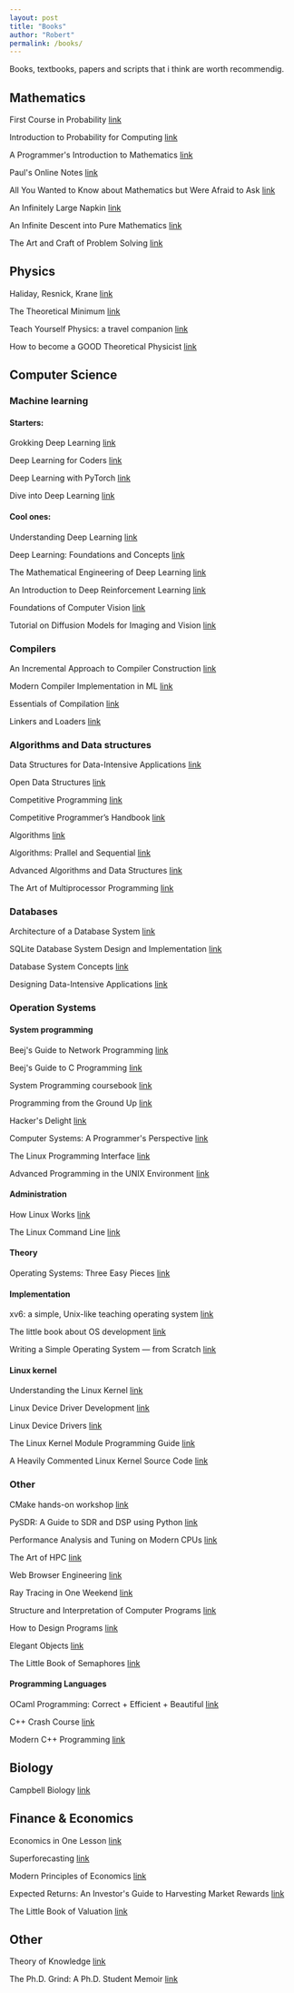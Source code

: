 ```yaml
---
layout: post
title: "Books"
author: "Robert"
permalink: /books/
---
```


Books, textbooks, papers and scripts that i think are worth recommendig. 

## Mathematics

First Course in Probability [link](https://www.amazon.com/First-Course-Probability-9th/dp/032179477X)

Introduction to Probability for Computing [link](https://www.cs.cmu.edu/~harchol/Probability/book.html)

A Programmer's Introduction to Mathematics [link](https://pimbook.org/)

Paul's Online Notes [link](https://tutorial.math.lamar.edu/)

All You Wanted to Know about Mathematics but Were Afraid to Ask [link](https://www.math.cmu.edu/~jmackey/151_128/bws_book.pdf)

An Infinitely Large Napkin [link](https://venhance.github.io/napkin/Napkin.pdf)

An Infinite Descent into Pure Mathematics [link](https://infinitedescent.xyz/dl/infdesc.pdf)

The Art and Craft of Problem Solving [link](http://www.gang.umass.edu/~franz/Paul_Zeitz_The_Art_and_Craft_of_Problem_SolvingBookosorg.pdf)

## Physics

Haliday, Resnick, Krane [link](https://www.amazon.com/Physics-1-Robert-Resnick/dp/0471320579)

The Theoretical Minimum [link](https://knzhou.github.io/writing/Minimum.pdf)

Teach Yourself Physics: a travel companion [link](https://www.amazon.com/Teach-Yourself-Physics-travel-companion/dp/3948763003)

How to become a GOOD Theoretical Physicist [link](https://www.goodtheorist.science/index.html)
## Computer Science

### Machine learning

#### Starters:

Grokking Deep Learning [link](https://www.amazon.com/Grokking-Deep-Learning-Andrew-Trask/dp/1617293709)

Deep Learning for Coders [link](https://www.amazon.com/Deep-Learning-Coders-fastai-PyTorch/dp/1492045527)

Deep Learning with PyTorch [link](https://www.manning.com/books/deep-learning-with-pytorch)

Dive into Deep Learning [link](https://d2l.ai/)


#### Cool ones:

Understanding Deep Learning [link](https://udlbook.github.io/udlbook/)

Deep Learning: Foundations and Concepts [link](https://issuu.com/cmb321/docs/deep_learning_ebook)

The Mathematical Engineering of Deep Learning [link](https://deeplearningmath.org/)

An Introduction to Deep Reinforcement Learning [link](https://arxiv.org/pdf/1811.12560.pdf)

Foundations of Computer Vision [link](https://mitpress.mit.edu/9780262048972/foundations-of-computer-vision/)


Tutorial on Diffusion Models for Imaging and Vision [link](https://arxiv.org/abs/2403.18103)


### Compilers
An Incremental Approach to Compiler Construction [link](http://scheme2006.cs.uchicago.edu/11-ghuloum.pdf)

Modern Compiler Implementation in ML [link](https://www.cs.princeton.edu/~appel/modern/ml/)

Essentials of Compilation [link](https://mitpress.mit.edu/9780262048248/essentials-of-compilation/)

Linkers and Loaders [link](https://www.amazon.com/Linkers-Kaufmann-Software-Engineering-Programming/dp/1558604960)

### Algorithms and Data structures

Data Structures for Data-Intensive Applications [link](https://cs-people.bu.edu/mathan/publications/fnt23-athanassoulis.pdf)

Open Data Structures [link](https://opendatastructures.org/)

Competitive Programming [link](https://cpbook.net/)

Competitive Programmer’s Handbook [link](https://cses.fi/book/book.pdf)

Algorithms [link](https://jeffe.cs.illinois.edu/teaching/algorithms/)

Algorithms: Prallel and Sequential [link](https://www.umut-acar.org/algorithms-book)

Advanced Algorithms and Data Structures [link](https://freecontent.manning.com/marcello-la-rocca-advanced-algorithms-and-data-structures/)

The Art of Multiprocessor Programming [link](https://www.amazon.com/dp/0123705916)

### Databases

Architecture of a Database System [link](https://dsf.berkeley.edu/papers/fntdb07-architecture.pdf)

SQLite Database System Design and Implementation [link](https://www.sqlite.org/books.html)

Database System Concepts [link](https://www.amazon.com/Database-System-Concepts-Abraham-Silberschatz/dp/1260084507)

Designing Data-Intensive Applications [link](https://www.amazon.com/Designing-Data-Intensive-Applications-Reliable-Maintainable/dp/1449373321)

### Operation Systems

#### System programming

Beej's Guide to Network Programming [link](https://beej.us/guide/bgnet/)

Beej's Guide to C Programming [link](https://beej.us/guide/bgc/)

System Programming coursebook [link](https://github.com/illinois-cs241/coursebook)

Programming from the Ground Up [link](https://www.amazon.com/Programming-Ground-Up-Jonathan-Bartlett/dp/1616100648)

Hacker's Delight [link](https://www.amazon.com/Hackers-Delight-2nd-Henry-Warren/dp/0321842685)

Computer Systems: A Programmer's Perspective [link](https://www.amazon.com/Computer-Systems-Programmers-Perspective-3rd/dp/013409266X)

The Linux Programming Interface [link](https://www.amazon.com/Linux-Programming-Interface-System-Handbook/dp/1593272200)

Advanced Programming in the UNIX Environment [link](https://www.amazon.com/Advanced-Programming-UNIX-Environment-3rd/dp/0321637739)

#### Administration

How Linux Works [link](https://www.amazon.com/How-Linux-Works-Brian-Ward/dp/1718500408)

The Linux Command Line [link](https://www.amazon.com/Linux-Command-Line-2nd-Introduction/dp/1593279523/ref=pd_bxgy_img_sccl_1/143-0695118-1847207?pd_rd_i=1593279523&psc=1)

#### Theory

Operating Systems: Three Easy Pieces [link](https://pages.cs.wisc.edu/~remzi/OSTEP/)

#### Implementation

xv6: a simple, Unix-like teaching operating system [link](https://pdos.csail.mit.edu/6.S081/2020/xv6/book-riscv-rev1.pdf)

The little book about OS development [link](https://littleosbook.github.io/)

Writing a Simple Operating System — from Scratch [link](https://www.cs.bham.ac.uk/~exr/lectures/opsys/10_11/lectures/os-dev.pdf)

#### Linux kernel

Understanding the Linux Kernel [link](https://www.amazon.com/Understanding-Linux-Kernel-Third-Daniel/dp/0596005652)

Linux Device Driver Development [link](https://www.amazon.com/Linux-Device-Driver-Development-development/dp/1803240067)

Linux Device Drivers [link](https://www.amazon.com/Linux-Device-Drivers-Jonathan-Corbet/dp/0596005903/ref=pd_sbs_sccl_3_4/143-0695118-1847207?pd_rd_i=0596005903&psc=1)

The Linux Kernel Module Programming Guide [link](https://sysprog21.github.io/lkmpg/)

A Heavily Commented Linux Kernel Source Code [link](http://www.oldlinux.org/download/ECLK-5.0-WithCover.pdf)

### Other

CMake hands-on workshop [link](https://enccs.github.io/cmake-workshop/)

PySDR: A Guide to SDR and DSP using Python [link](https://pysdr.org/)

Performance Analysis and Tuning on Modern CPUs [link](https://book.easyperf.net/perf_book)

The Art of HPC [link](https://theartofhpc.com/)

Web Browser Engineering [link](https://browser.engineering/)

Ray Tracing in One Weekend [link](https://raytracing.github.io/books/RayTracingInOneWeekend.html)

Structure and Interpretation of Computer Programs [link](https://web.mit.edu/6.001/6.037/sicp.pdf)

How to Design Programs [link](https://www.amazon.com/How-Design-Programs-Introduction-Programming/dp/0262534800/ref=pd_bxgy_img_sccl_2/143-0695118-1847207?pd_rd_i=0262534800&psc=1)

Elegant Objects [link](https://www.yegor256.com/elegant-objects.html)

The Little Book of Semaphores [link](https://greenteapress.com/wp/semaphores/)


#### Programming Languages

OCaml Programming: Correct + Efficient + Beautiful [link](https://cs3110.github.io/textbook/ocaml_programming.pdf)

C++ Crash Course [link](https://www.amazon.com/C-Crash-Course-Josh-Lospinoso/dp/1593278888)

Modern C++ Programming [link](https://github.com/federico-busato/Modern-CPP-Programming)

## Biology

Campbell Biology [link](https://www.amazon.com/Campbell-Biology-11th-Lisa-Urry/dp/0134093410/ref=pd_bxgy_img_sccl_1/143-0695118-1847207?pd_rd_i=0134093410&psc=1)

## Finance & Economics

Economics in One Lesson [link](https://www.amazon.com/Economics-One-Lesson-Shortest-Understand/dp/0517548232)

Superforecasting [link](https://www.amazon.com/Superforecasting-Science-Prediction-TETLOCK-GARDNER/dp/1847947158)

Modern Principles of Economics [link](https://www.amazon.com/Modern-Principles-Economics-Tyler-Cowen/dp/1429278390)

Expected Returns: An Investor's Guide to Harvesting Market Rewards [link](https://www.amazon.com/Expected-Returns-Investors-Harvesting-Rewards/dp/1119990726)

The Little Book of Valuation [link](https://www.amazon.com/Little-Book-Valuation-Company-Profit/dp/1118004779)

## Other

Theory of Knowledge [link](https://www.amazon.com/Theory-Knowledge-Third-Nicholas-Alchin/dp/1471804151)

The Ph.D. Grind: A Ph.D. Student Memoir [link](https://www.goodreads.com/en/book/show/15731248)